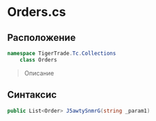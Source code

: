 
# Orders.cs
## Расположение
```csharp
namespace TigerTrade.Tc.Collections  
    class Orders
```

> Описание

## Синтаксис
```csharp
public List<Order> J5awtySnmrG(string _param1)
```
